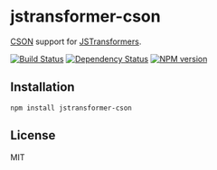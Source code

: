 # jstransformer-cson

[CSON](https://github.com/bevry/cson) support for [JSTransformers](http://github.com/jstransformers/jstransformer   ).

[![Build Status](https://img.shields.io/travis/jstransformers/jstransformer-cson/master.svg)](https://travis-ci.org/jstransformers/jstransformer-cson)
[![Dependency Status](https://img.shields.io/david/jstransformers/jstransformer-cson.svg)](https://david-dm.org/jstransformers/jstransformer-cson)
[![NPM version](https://img.shields.io/npm/v/jstransformer-cson.svg)](https://www.npmjs.org/package/jstransformer-cson)

## Installation

    npm install jstransformer-cson

## License

  MIT
